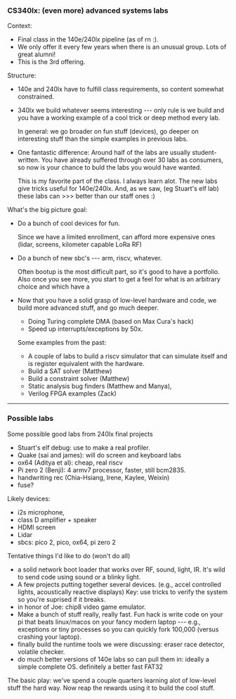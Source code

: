 ### CS340lx: (even more) advanced systems labs

Context:
 - Final class in the 140e/240lx pipeline (as of rn :).
 - We only offer it every few years when there is an unusual 
   group.  Lots of great alumni!
 - This is the 3rd offering.

Structure:
 - 140e and 240lx have to fulfill class requirements, so content somewhat
   constrained.  
 - 340lx we build whatever seems interesting --- only rule is we build and
   you have a working example of a cool trick or deep method every lab.

   In general: we go broader on fun stuff (devices), go deeper on
   interesting stuff than the simple examples in previous labs.  
 - One fantastic difference: Around half of the labs are usually
   student-written.  You have already suffered through over 30 labs
   as consumers, so now is your chance to buld the labs you would have 
   wanted.  

   This is my favorite part of the class.  I always learn alot.  The new
   labs give tricks useful for 140e/240lx.  And, as we saw, (eg Stuart's
   elf lab) these labs can >>> better than our staff ones :)

What's the big picture goal: 

 - Do a bunch of cool devices for fun.  

   Since we have a limited enrollment, can afford more expensive ones
   (lidar, screens, kilometer capable LoRa RF)

 - Do a bunch of new sbc's --- arm, riscv, whatever.  

   Often bootup is the most difficult part, so it's good to have
   a portfolio.  Also once you see more, you start to get a feel for
   what is an arbitrary choice and which have a

 - Now that you have a solid grasp of low-level hardware and code, we 
   build more advanced stuff, and go much deeper.  

     - Doing Turing complete DMA (based on Max Cura's hack)
     - Speed up interrupts/exceptions by 50x.

   Some examples from the past:
     - A couple of labs to build a riscv simulator that can simulate 
       itself and is register equivalent with the hardware.
     - Build a SAT solver (Matthew)
     - Build a constraint solver (Matthew)
     - Static analysis bug finders (Matthew and Manya),
     - Verilog FPGA examples (Zack)

-------------------------------------------------------------------
### Possible labs

Some possible good labs from 240lx final projects

 - Stuart's elf debug: use to make a real profiler.
 - Quake (sai and james): will do screen and keyboard labs
 - ox64 (Aditya et al): cheap, real riscv
 - Pi zero 2 (Benji): 4 armv7 processor, faster, still bcm2835.
 - handwriting rec (Chia-Hsiang, Irene, Kaylee, Weixin)
 - fuse?

Likely devices:
  - i2s microphone, 
  - class D amplifier + speaker
  - HDMI screen
  - Lidar
  - sbcs: pico 2, pico, ox64, pi zero 2

Tentative things I'd like to do (won't do all)
  - a solid network boot loader that works over RF, sound, light, IR.
    It's wild to send code using sound or a blinky light.
  - A few projects putting together several devices.
    (e.g., accel controlled lights, acoustically reactive displays)
    Key: use tricks to verify the system so you're suprised if it breaks.
  - in honor of Joe: chip8 video game emulator.
  - Make a bunch of stuff really, really fast.  Fun hack is write code
    on your pi that beats
    linux/macos on your fancy modern laptop --- e.g., exceptions or 
    tiny processes so you can quickly fork 100,000 (versus crashing 
    your laptop).
  - finally build the runtime tools we were discussing: eraser race detector, 
    volatile checker.
  - do much better versions of 140e labs so can pull them in: ideally
    a simple complete OS.  definitely a better fast FAT32

The basic play: we've spend a couple quarters learning alot of low-level
stuff the hard way.  Now reap the rewards using it to build the cool
stuff.
